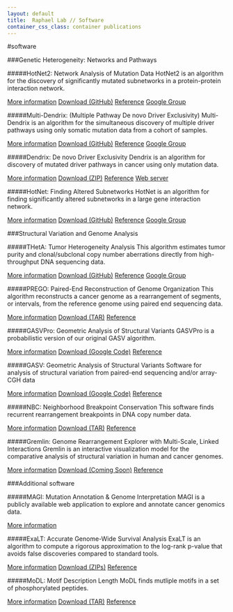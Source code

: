 ```yaml
---
layout: default
title:  Raphael Lab // Software
container_css_class: container publications
---
```


#software

###Genetic Heterogeneity: Networks and Pathways

#####HotNet2: Network Analysis of Mutation Data
HotNet2 is an algorithm for the discovery of significantly mutated subnetworks in a protein-protein interaction network.

<span class="label label-primary">
	<a href="/projects/hotnet">More information</a>
</span>
<span class="label label-danger">
	<a href="https://github.com/raphael-group/hotnet2/releases">Download (GitHub)</a>
</span>
<span class="label label-success">
	<a href="/projects/hotnet#reference">Reference</a>
</span>
<span class="label label-warning">
	<a href="https://groups.google.com/forum/#!forum/hotnet-users">Google Group</a>
</span>

<br/>

#####Multi-Dendrix: (Multiple Pathway De novo Driver Exclusivity)
Multi-Dendrix is an algorithm for the simultaneous discovery of multiple driver pathways using only somatic mutation data from a cohort of samples.

<span class="label label-primary">
	<a href="/projects/multi-dendrix">More information</a>
</span>
<span class="label label-danger">
	<a href="http://mdml.github.com/multi-dendrix">Download (GitHub)</a>
</span>
<span class="label label-success">
	<a href="/projects/multi-dendrix#reference">Reference</a>
</span>
<span class="label label-warning">
	<a href="https://groups.google.com/forum/#!forum/dendrix">Google Group</a>
</span>

<br/>

#####Dendrix: De novo Driver Exclusivity
Dendrix is an algorithm for discovery of mutated driver pathways in cancer using only mutation data. 

<span class="label label-primary">
	<a href="/projects/dendrix">More information</a>
</span>
<span class="label label-danger">
	<a href="http://compbio-research.cs.brown.edu/software/Dendrix/Dendrix_v0.3.zip">Download (ZIP)</a>
</span>
<span class="label label-success">
	<a href="/projects/dendrix#reference">Reference</a>
</span>
<span class="label label-info">
	<a href="http://ccmbweb.ccv.brown.edu/dendrix/">Web server</a>
</span>

<br/>

#####HotNet: Finding Altered Subnetworks
HotNet is an algorithm for finding significantly altered subnetworks in a large gene interaction network. 

<span class="label label-primary">
	<a href="/projects/hotnet">More information</a>
</span>
<span class="label label-danger">
	<a href="https://github.com/raphael-group/hotnet/releases">Download (GitHub)</a>
</span>
<span class="label label-success">
	<a href="/projects/hotnet#reference">Reference</a>
</span>
<span class="label label-warning">
	<a href="https://groups.google.com/forum/#!forum/hotnet-users">Google Group</a>
</span>

<br/>

###Structural Variation and Genome Analysis


#####THetA: Tumor Heterogeneity Analysis
This algorithm estimates tumor purity and clonal/subclonal copy number aberrations directly from high-throughput DNA sequencing data.

<span class="label label-primary">
	<a href="/projects/theta">More information</a>
</span>
<span class="label label-danger">
	<a href="https://github.com/raphael-group/THetA">Download (GitHub)</a>
</span>
<span class="label label-success">
	<a href="/projects/theta#reference">Reference</a>
</span>
<span class="label label-warning">
	<a href="https://groups.google.com/forum/#!forum/theta-users">Google Group</a>
</span>

<br/>

#####PREGO: Paired-End Reconstruction of Genome Organization
This algorithm reconstructs a cancer genome as a rearrangement of segments, or intervals, from the reference genome using paired end sequencing data.

<span class="label label-primary">
	<a href="/projects/prego">More information</a>
</span>
<span class="label label-danger">
	<a href="http://compbio-research.cs.brown.edu/software/PREGO/PREGO_1.2.tar.gz">Download (TAR)</a>
</span>
<span class="label label-success">
	<a href="/projects/prego#reference">Reference</a>
</span>

<br/>

#####GASVPro: Geometric Analysis of Structural Variants
GASVPro is a probabilistic version of our original GASV algorithm.

<span class="label label-primary">
	<a href="/projects/gasv">More information</a>
</span>
<span class="label label-danger">
	<a href="http://code.google.com/p/gasv/">Download (Google Code)</a>
</span>
<span class="label label-success">
	<a href="/projects/gasv#reference">Reference</a>
</span>

<br/>

#####GASV: Geometric Analysis of Structural Variants
Software for analysis of structural variation from paired-end sequencing and/or array-CGH data

<span class="label label-primary">
	<a href="/projects/gasv">More information</a>
</span>
<span class="label label-danger">
	<a href="http://code.google.com/p/gasv/">Download (Google Code)</a>
</span>
<span class="label label-success">
	<a href="/projects/gasv#reference">Reference</a>
</span>

<br/>

#####NBC: Neighborhood Breakpoint Conservation
This software finds recurrent rearrangement breakpoints in DNA copy number data.

<span class="label label-primary">
	<a href="/projects/nbc">More information</a>
</span>
<span class="label label-danger">
	<a href="http://compbio-research.cs.brown.edu/software/NBC/NBCcode.tgz">Download (TAR)</a>
</span>
<span class="label label-success">
	<a href="/projects/nbc#reference">Reference</a>
</span>

<br/>

#####Gremlin: Genome Rearrangement Explorer with Multi-Scale, Linked Interactions
Gremlin is an interactive visualization model for the comparative analysis of structural variation in human and cancer genomes.

<span class="label label-primary">
	<a href="/projects/gremlin">More information</a>
</span>
<span class="label label-danger">
	<a href="/projects/gremlin#download">Download (Coming Soon)</a>
</span>
<span class="label label-success">
	<a href="/projects/gremlin#reference">Reference</a>
</span>

<br/>


###Additional software

#####MAGI: Mutation Annotation & Genome Interpretation
MAGI is a publicly available web application to explore and annotate cancer genomics data.

<span class="label label-primary">
	<a href="http://magi.cs.brown.edu">More information</a>
</span>

<br/>

#####ExaLT: Accurate Genome-Wide Survival Analysis
ExaLT is an algorithm to compute a rigorous approximation to the log-rank p-value that avoids false discoveries compared to standard tools.

<span class="label label-primary">
	<a href="/projects/survival">More information</a>
</span>
<span class="label label-danger">
	<a href="/projects/survival#download">Download (ZIPs)</a>
</span>
<span class="label label-success">
	<a href="/projects/survival#reference">Reference</a>
</span>

<br/>

#####MoDL: Motif Description Length
MoDL finds mutliple motifs in a set of phosphorylated peptides.

<span class="label label-primary">
	<a href="/projects/modl">More information</a>
</span>
<span class="label label-danger">
	<a href="http://compbio-research.cs.brown.edu/software/MoDL/MoDL.tar.gz">Download (TAR)</a>
</span>
<span class="label label-success">
	<a href="/projects/modl#reference">Reference</a>
</span>

<br/>


